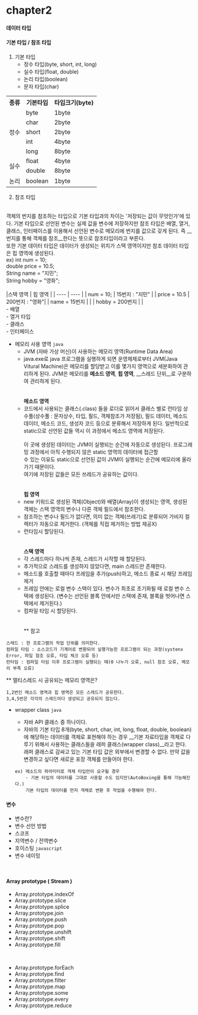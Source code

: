 # chapter2

#### 데이터 타입

#### 기본 타입 / 참조 타입 <br>
1) 기본 타입 <br>
	- 정수 타입(byte, short, int, long) 
	- 실수 타입(float, double)
	- 논리 타입(boolean)
	- 문자 타입(char)


<table>
	<tr>
		<th>종류</th>
		<th>기본타입</th>
		<th>타입크기(byte)</th>
	</tr>
	<tr>
		<td rowspan="5">정수</td>
		<td>byte</td>
		<td>1byte</td>
	</tr>
	<tr>
		<td>char</td>
		<td>2byte</td>
	</tr>
	<tr>
		<td>short</td>
		<td>2byte</td>
	</tr>
	<tr>
		<td>int</td>
		<td>4byte</td>
	</tr>
	<tr>
		<td>long</td>
		<td>8byte</td>
	</tr>
	<tr>
		<td rowspan="2">실수</td>
		<td>float</td>
		<td>4byte</td>
	</tr>
	<tr>
		<td>double</td>
		<td>8byte</td>
	</tr>
	<tr>
		<td>논리</td>
		<td>boolean</td>
		<td>1byte</td>
	</tr>		
</table>
	
2) 참조 타입 
<br>
객체의 번지를 참조하는 타입으로 기본 타입과의 차이는 '저장되는 값이 무엇인가'에 있다. 기본 타입으로 선언된 변수는 실제 값을 변수에 저장하지만 참조 타입은 배열, 열거, 클래스, 인터페이스를 이용해서 선언된 변수로 메모리에 번지를 값으로 갖게 된다. 즉 __번지를 통해 객체를 참조__한다는 뜻으로 참조타입이라고 부른다. <br>
또한 기본 데이터 타입은 데이터가 생성되는 위치가 스택 영역이지만 참조 데이터 타입은 힙 영역에 생성된다. <br>
ex) int num = 10; <br>
	double price = 10.5; <br>
	String name = "지민"; <br>
	String hobby = "영화"; <br>
	<br>
	|스택 영역  		| 힙 영역 		  |
	| ---- 				| ----	  		  |
	| num = 10;			| 15번지 : "지민" |		
	| price = 10.5  	| 200번지 : "영화"|
	| name = 15번지		|				  |
	| hobby = 200번지 	|				  |
	<br>
	- 배열 <br>
	- 열거 타입 <br>
	- 클래스 <br>
	- 인터페이스 <br>
			
- 메모리 사용 영역 `java`
	- JVM (자바 가상 머신)이 사용하는 메모리 영역(Runtime Data Area)
	- java.exe로 java 프로그램을 실행하게 되면 운영체제로부터 JVM(Java Vitural Machine)은 메모리를 할당받고 이를 몇가지 영역으로 세분화하여 	  	  관리하게 된다. JVM은 메모리를 __메소드 영역__, __힙 영역__, __스레드 단위__로 구분하여 관리하게 된다.
	<br> <br> <br>
	__메소드 영역__ <br>
	- 코드에서 사용되는 클래스(.class) 들을 로더로 읽어서 클래스 별로 런타임 상수풀(상수풀 : 문자상수, 타입, 필드, 객체참조가 저장됨), 필드 	  	  데이터, 메소드 데이터, 메소드 코드, 생성자 코드 등으로 분류해서 저장하게 된다. 일반적으로 static으로 선언된 값들 역시 이 과정에서 메소드 영역에 저장된다.
	  <br> <br>
	  이 곳에 생성된 데이터는 JVM이 실행되는 순간에 자동으로 생성된다. 프로그래밍 과정에서 아직 수행되지 않은 static 영역의 데이터에 접근할     
	  수 있는 이유도 static으로 선언된 값이 JVM이 실행되는 순간에 메모리에 올라가기 때문이다. <br>
	  여기에 저장된 값들은 모든 쓰레드가 공유하는 값이다.
	<br> <br> <br>
	__힙 영역__
	- new 키워드로 생성된 객체(Object)와 배열(Array)이 생성되는 영역, 생성된 객체는 스택 영역의 변수나 다른 객체 필드에서 참조한다.
	- 참조하는 변수나 필드가 없다면, 의미 없는 객체(쓰레기)로 분류되어 가비지 컬렉터가 자동으로 제거한다. (객체를 직접 제거하는 방법 제공X)
	- 런타임시 할당된다.
	<br> <br> <br>
	__스택 영역__
	- 각 스레드마다 하나씩 존재, 스레드가 시작할 때 할당된다.
	- 추가적으로 스레드를 생성하지 않았다면, main 스레드만 존재한다.
	- 메소드를 호출할 때마다 프레임을 추가(push)하고, 메소드 종료 시 해당 프레임 제거
	- 프레임 안에는 로컬 변수 스택이 있다. 변수가 최초로 초기화될 때 로컬 변수 스택에 생성된다. (변수는 선언된 블록 안에서만 스택에 존재, 블록을 벗어나면 스택에서 제거된다.)
	- 컴파일 타임 시 할당된다.
	<br> <br> <br>
** 참고
``` 
스레드 : 한 프로그램의 작업 단위를 의미한다.
컴파일 타임 : 소스코드가 기계어로 변환되어 실행가능한 프로그램이 되는 과정(systenx Error, 파일 참조 오류, 타입 체크 오류 등)
런타임 : 컴파일 타임 이후 프로그램이 실행되는 때(0 나누기 오류, null 참조 오류, 메모리 부족 오류)
```
	
** 멀티스레드 시 공유되는 메모리 영역은?
```
1,2번인 메소드 영역과 힙 영역은 모든 스레드가 공유한다.
3,4,5번은 각각의 스레드마다 생성되고 공유되지 않는다.
```
	
	
- wrapper class `java`
	- 자바 API 클래스 중 하나이다.
	- 자바의 기본 타입 8개(byte, short, char, int, long, float, double, boolean)에 해당하는 데이터를 객체로 표현해야 하는 경우 __기본 자료타입을 객체로 다루기 위해서 사용하는 클래스들을 래퍼 클래스(wrapper class)__라고 한다. 래퍼 클래스로 감싸고 있는 기본 타입 값은 외부에서 변경할 수 없다. 만약 값을 변경하고 싶다면 새로운 포장 객체를 만들어야 한다.
	
	```
	ex) 메소드의 파라미터로 객체 타입만이 요구될 경우
		- 기본 타입의 데이터를 그대로 사용할 수도 있지만(AutoBoxing을 통해 가능해진다.) 
		기본 타입의 데이터를 먼저 객체로 변환 후 작업을 수행해야 한다.
	```			


#### 변수

- 변수란?
- 변수 선언 방법
- 스코프
- 지역변수 / 전역변수
- 호이스팅 `javascript`
- 변수 네이밍

<br>

#### Array prototype ( Stream )

- Array.prototype.indexOf
- Array.prototype.slice
- Array.prototype.splice
- Array.prototype.join
- Array.prototype.push
- Array.prototype.pop
- Array.prototype.unshift
- Array.prototype.shift
- Array.prototype.fill

<br>

- Array.prototype.forEach
- Array.prototype.find
- Array.prototype.filter
- Array.prototype.map
- Array.prototype.some
- Array.prototype.every
- Array.prototype.reduce
